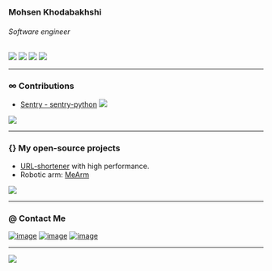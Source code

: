 ### Mohsen Khodabakhshi
###### Software engineer
[![](https://img.shields.io/badge/-python-black?style=for-the-badge&logo=python)](https://www.python.org/)
[![](https://img.shields.io/badge/-go-black?style=for-the-badge&logo=go)](https://go.dev/)
[![](https://img.shields.io/badge/-linux-black?style=for-the-badge&logo=linux)](https://linux.org/)
[![](https://img.shields.io/badge/-kubenetes-black?style=for-the-badge&logo=kubernetes)](https://kubernetes.io/)

----
### ∞ Contributions
- [Sentry - sentry-python](https://github.com/getsentry/sentry-python/pull/3278) [![](https://img.shields.io/badge/Sentry-orange?style=plastic&logo=sentry)](https://linux.org/)

![](https://github-contributor-stats.vercel.app/api?username=mohsen-khodabakhshi&limit=5&theme=dark&combine_all_yearly_contributions=true)

----
### {} My open-source projects
- [URL-shortener](https://github.com/mohsen-khodabakhshi/url-shortener) with high performance.
- Robotic arm: [MeArm](https://github.com/Mohsen-Khodabakhshi/MeArm)

![](https://github-readme-stats.vercel.app/api/top-langs/?username=mohsen-khodabakhshi&theme=dark&hide_border=false&include_all_commits=true&count_private=true&layout=compact)

----
### @ Contact Me
[![image](https://img.shields.io/badge/Telegram-black?style=for-the-badge&logo=telegram&logoColor=white)](https://t.me/gophersen)
[![image](https://img.shields.io/badge/X-black?style=for-the-badge&logo=x&logoColor=white)](https://x.com/gophersen_)
[![image](https://img.shields.io/badge/Linkedin-black?style=for-the-badge&logo=linkedin&logoColor=white)](https://www.linkedin.com/in/Mohsen-Khodabakhshi/)

----
![](https://quotes-github-readme.vercel.app/api?type=horizontal&theme=radical)
